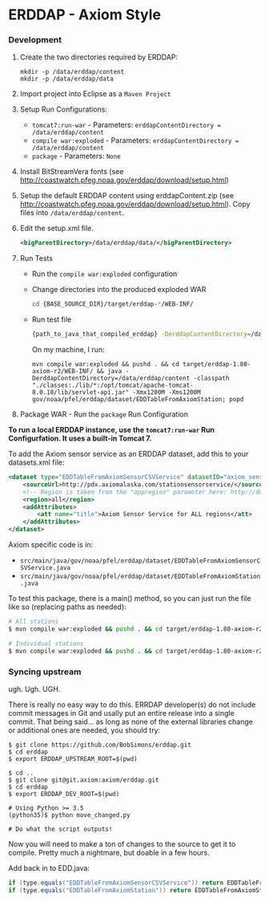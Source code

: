 # ERDDAP - Axiom Style

### Development

1. Create the two directories required by ERDDAP:
    ```
    mkdir -p /data/erddap/content
    mkdir -p /data/erddap/data
    ```

2. Import project into Eclipse as a `Maven Project`
3. Setup Run Configurations:
    * `tomcat7:run-war` - Parameters: `erddapContentDirectory = /data/erddap/content`
    * `compile war:exploded` - Parameters: `erddapContentDirectory = /data/erddap/content`
    * `package` - Parameters: `None`
4. Install BitStreamVera fonts (see http://coastwatch.pfeg.noaa.gov/erddap/download/setup.html)
5. Setup the default ERDDAP content using erddapContent.zip (see http://coastwatch.pfeg.noaa.gov/erddap/download/setup.html).  Copy files into `/data/erddap/content`.
6. Edit the setup.xml file.
    ```xml
    <bigParentDirectory>/data/erddap/data/</bigParentDirectory>
    ```

7. Run Tests
    * Run the `compile war:exploded` configuration
    * Change directories into the produced exploded WAR

        ```bash
        cd {BASE_SOURCE_DIR}/target/erddap-*/WEB-INF/
        ```
    * Run test file

        ```bash
        {path_to_java_that_compiled_erddap} -DerddapContentDirectory=/data/erddap/content -classpath "./classes:./lib/*:{your_path_to_tomcat_directory}/lib/servlet-api.jar" -Xmx1200M -Xms1200M gov/noaa/pfel/coastwatch/TestAll
        ```

        On my machine, I run:

        ```
        mvn compile war:exploded && pushd . && cd target/erddap-1.80-axiom-r2/WEB-INF/ && java -DerddapContentDirectory=/data/erddap/content -classpath "./classes:./lib/*:/opt/tomcat/apache-tomcat-8.0.18/lib/servlet-api.jar" -Xmx1200M -Xms1200M gov/noaa/pfel/erddap/dataset/EDDTableFromAxiomStation; popd
        ```
8. Package WAR - Run the `package` Run Configuration


**To run a local ERDDAP instance, use the `tomcat7:run-war` Run Configurfation.  It uses a built-in Tomcat 7.**

To add the Axiom sensor service as an ERDDAP dataset, add this to your datasets.xml file:
```xml
<dataset type="EDDTableFromAxiomSensorCSVService" datasetID="axiom_sensor_service">
    <sourceUrl>http://pdx.axiomalaska.com/stationsensorservice/</sourceUrl>
    <!-- Region is taken from the "appregion" parameter here: http://docs.stationsensorservice.apiary.io/#getstationrequest -->
    <region>all</region>
    <addAttributes>
        <att name="title">Axiom Sensor Service for ALL regions</att>
    </addAttributes>
</dataset>
```


Axiom specific code is in:
 
* `src/main/java/gov/noaa/pfel/erddap/dataset/EDDTableFromAxiomSensorCSVService.java`
* `src/main/java/gov/noaa/pfel/erddap/dataset/EDDTableFromAxiomStation.java`

To test this package, there is a main() method, so you can just run the file like so (replacing paths as needed):

```bash
# All stations
$ mvn compile war:exploded && pushd . && cd target/erddap-1.80-axiom-r2/WEB-INF/ && java -DerddapContentDirectory=/data/erddap/content -classpath "./classes:./lib/*:/opt/tomcat/apache-tomcat-8.0.18/lib/servlet-api.jar" -Xmx1200M -Xms1200M gov/noaa/pfel/erddap/dataset/EDDTableFromAxiomSensorCSVService; popd

# Individual stations
$ mvn compile war:exploded && pushd . && cd target/erddap-1.80-axiom-r2/WEB-INF/ && java -DerddapContentDirectory=/data/erddap/content -classpath "./classes:./lib/*:/opt/tomcat/apache-tomcat-8.0.18/lib/servlet-api.jar" -Xmx1200M -Xms1200M gov/noaa/pfel/erddap/dataset/EDDTableFromAxiomStation; popd
```


### Syncing upstream

ugh. Ugh. UGH.

There is really no easy way to do this.  ERRDAP developer(s) do not include commit messages
in Git and usally put an entire release into a single commit.  That being said... as long as none of the external libraries change or additional ones are needed, you should try:

```
$ git clone https://github.com/BobSimons/erddap.git
$ cd erddap
$ export ERDDAP_UPSTREAM_ROOT=$(pwd)

$ cd ..
$ git clone git@git.axiom:axiom/erddap.git
$ cd erddap
$ export ERDDAP_DEV_ROOT=$(pwd)

# Using Python >= 3.5
(python35)$ python move_changed.py

# Do what the script outputs!
```

Now you will need to make a ton of changes to the source to get it to compile.  Pretty much a nightmare, but doable in a few hours.


Add back in to EDD.java:

```java
if (type.equals("EDDTableFromAxiomSensorCSVService")) return EDDTableFromAxiomSensorCSVService.fromXml(erddap, xmlReader);
if (type.equals("EDDTableFromAxiomStation")) return EDDTableFromAxiomStation.fromXml(erddap, xmlReader);
```


